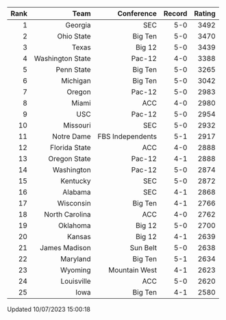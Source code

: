 | Rank  | Team                 | Conference           | Record   | Rating |
| ---:  | ---:                 | ---:                 | ---:     | ---:   |
| 1     | Georgia              | SEC                  | 5-0      | 3492   |
| 2     | Ohio State           | Big Ten              | 5-0      | 3470   |
| 3     | Texas                | Big 12               | 5-0      | 3439   |
| 4     | Washington State     | Pac-12               | 4-0      | 3388   |
| 5     | Penn State           | Big Ten              | 5-0      | 3265   |
| 6     | Michigan             | Big Ten              | 5-0      | 3042   |
| 7     | Oregon               | Pac-12               | 5-0      | 2983   |
| 8     | Miami                | ACC                  | 4-0      | 2980   |
| 9     | USC                  | Pac-12               | 5-0      | 2954   |
| 10    | Missouri             | SEC                  | 5-0      | 2932   |
| 11    | Notre Dame           | FBS Independents     | 5-1      | 2917   |
| 12    | Florida State        | ACC                  | 4-0      | 2888   |
| 13    | Oregon State         | Pac-12               | 4-1      | 2888   |
| 14    | Washington           | Pac-12               | 5-0      | 2874   |
| 15    | Kentucky             | SEC                  | 5-0      | 2872   |
| 16    | Alabama              | SEC                  | 4-1      | 2868   |
| 17    | Wisconsin            | Big Ten              | 4-1      | 2766   |
| 18    | North Carolina       | ACC                  | 4-0      | 2762   |
| 19    | Oklahoma             | Big 12               | 5-0      | 2700   |
| 20    | Kansas               | Big 12               | 4-1      | 2639   |
| 21    | James Madison        | Sun Belt             | 5-0      | 2638   |
| 22    | Maryland             | Big Ten              | 5-1      | 2634   |
| 23    | Wyoming              | Mountain West        | 4-1      | 2623   |
| 24    | Louisville           | ACC                  | 5-0      | 2620   |
| 25    | Iowa                 | Big Ten              | 4-1      | 2580   |

Updated 10/07/2023 15:00:18
